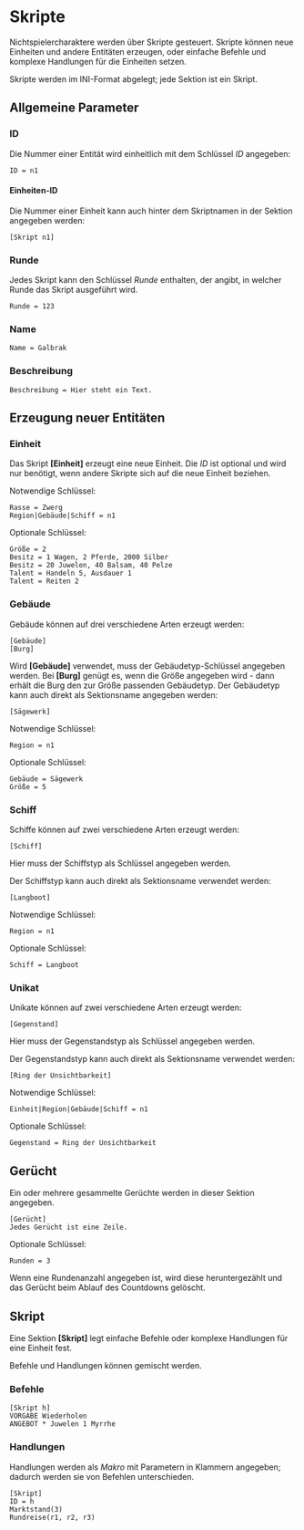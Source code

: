 # Skripte

Nichtspielercharaktere werden über Skripte gesteuert. Skripte können neue
Einheiten und andere Entitäten erzeugen, oder einfache Befehle und komplexe
Handlungen für die Einheiten setzen.

Skripte werden im INI-Format abgelegt; jede Sektion ist ein Skript.

## Allgemeine Parameter

### ID

Die Nummer einer Entität wird einheitlich mit dem Schlüssel _ID_ angegeben:

    ID = n1

#### Einheiten-ID

Die Nummer einer Einheit kann auch hinter dem Skriptnamen in der Sektion
angegeben werden:

    [Skript n1]

### Runde

Jedes Skript kann den Schlüssel _Runde_ enthalten, der angibt, in welcher Runde
das Skript ausgeführt wird.

    Runde = 123

### Name

    Name = Galbrak

### Beschreibung

    Beschreibung = Hier steht ein Text.

## Erzeugung neuer Entitäten

### Einheit

Das Skript **[Einheit]** erzeugt eine neue Einheit. Die _ID_ ist optional und
wird nur benötigt, wenn andere Skripte sich auf die neue Einheit beziehen.

Notwendige Schlüssel:

    Rasse = Zwerg
    Region|Gebäude|Schiff = n1

Optionale Schlüssel:

    Größe = 2
    Besitz = 1 Wagen, 2 Pferde, 2000 Silber
    Besitz = 20 Juwelen, 40 Balsam, 40 Pelze
    Talent = Handeln 5, Ausdauer 1
    Talent = Reiten 2

### Gebäude

Gebäude können auf drei verschiedene Arten erzeugt werden:

    [Gebäude]
    [Burg]

Wird **[Gebäude]** verwendet, muss der Gebäudetyp-Schlüssel angegeben werden.
Bei **[Burg]** genügt es, wenn die Größe angegeben wird - dann erhält die Burg
den zur Größe passenden Gebäudetyp. Der Gebäudetyp kann auch direkt als
Sektionsname angegeben werden:

    [Sägewerk]

Notwendige Schlüssel:

    Region = n1

Optionale Schlüssel:

    Gebäude = Sägewerk    
    Größe = 5

### Schiff

Schiffe können auf zwei verschiedene Arten erzeugt werden:

    [Schiff]

Hier muss der Schiffstyp als Schlüssel angegeben werden.

Der Schiffstyp kann auch direkt als Sektionsname verwendet werden:

    [Langboot]

Notwendige Schlüssel:

    Region = n1

Optionale Schlüssel:

    Schiff = Langboot

### Unikat

Unikate können auf zwei verschiedene Arten erzeugt werden:

    [Gegenstand]

Hier muss der Gegenstandstyp als Schlüssel angegeben werden.

Der Gegenstandstyp kann auch direkt als Sektionsname verwendet werden:

    [Ring der Unsichtbarkeit]

Notwendige Schlüssel:

    Einheit|Region|Gebäude|Schiff = n1

Optionale Schlüssel:

    Gegenstand = Ring der Unsichtbarkeit

## Gerücht

Ein oder mehrere gesammelte Gerüchte werden in dieser Sektion angegeben.

    [Gerücht]
    Jedes Gerücht ist eine Zeile.

Optionale Schlüssel:

    Runden = 3

Wenn eine Rundenanzahl angegeben ist, wird diese heruntergezählt und das Gerücht
beim Ablauf des Countdowns gelöscht.

## Skript

Eine Sektion **[Skript]** legt einfache Befehle oder komplexe Handlungen für
eine Einheit fest.

Befehle und Handlungen können gemischt werden.

### Befehle

    [Skript h]
    VORGABE Wiederholen
    ANGEBOT * Juwelen 1 Myrrhe

### Handlungen

Handlungen werden als _Makro_ mit Parametern in Klammern angegeben; dadurch
werden sie von Befehlen unterschieden.

    [Skript]
    ID = h
    Marktstand(3)
    Rundreise(r1, r2, r3)
